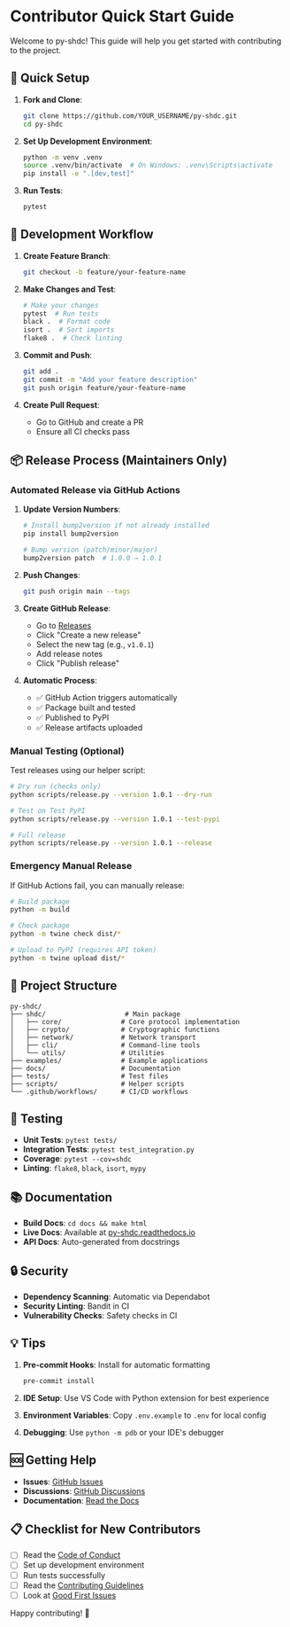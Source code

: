 # Contributor Quick Start Guide

Welcome to py-shdc! This guide will help you get started with contributing to the project.

## 🚀 Quick Setup

1. **Fork and Clone**:
   ```bash
   git clone https://github.com/YOUR_USERNAME/py-shdc.git
   cd py-shdc
   ```

2. **Set Up Development Environment**:
   ```bash
   python -m venv .venv
   source .venv/bin/activate  # On Windows: .venv\Scripts\activate
   pip install -e ".[dev,test]"
   ```

3. **Run Tests**:
   ```bash
   pytest
   ```

## 🔄 Development Workflow

1. **Create Feature Branch**:
   ```bash
   git checkout -b feature/your-feature-name
   ```

2. **Make Changes and Test**:
   ```bash
   # Make your changes
   pytest  # Run tests
   black .  # Format code
   isort .  # Sort imports
   flake8 .  # Check linting
   ```

3. **Commit and Push**:
   ```bash
   git add .
   git commit -m "Add your feature description"
   git push origin feature/your-feature-name
   ```

4. **Create Pull Request**:
   - Go to GitHub and create a PR
   - Ensure all CI checks pass

## 📦 Release Process (Maintainers Only)

### Automated Release via GitHub Actions

1. **Update Version Numbers**:
   ```bash
   # Install bump2version if not already installed
   pip install bump2version
   
   # Bump version (patch/minor/major)
   bump2version patch  # 1.0.0 → 1.0.1
   ```

2. **Push Changes**:
   ```bash
   git push origin main --tags
   ```

3. **Create GitHub Release**:
   - Go to [Releases](https://github.com/envopentech/py-shdc/releases)
   - Click "Create a new release"
   - Select the new tag (e.g., `v1.0.1`)
   - Add release notes
   - Click "Publish release"

4. **Automatic Process**:
   - ✅ GitHub Action triggers automatically
   - ✅ Package built and tested
   - ✅ Published to PyPI
   - ✅ Release artifacts uploaded

### Manual Testing (Optional)

Test releases using our helper script:

```bash
# Dry run (checks only)
python scripts/release.py --version 1.0.1 --dry-run

# Test on Test PyPI
python scripts/release.py --version 1.0.1 --test-pypi

# Full release
python scripts/release.py --version 1.0.1 --release
```

### Emergency Manual Release

If GitHub Actions fail, you can manually release:

```bash
# Build package
python -m build

# Check package
python -m twine check dist/*

# Upload to PyPI (requires API token)
python -m twine upload dist/*
```

## 🔧 Project Structure

```
py-shdc/
├── shdc/                    # Main package
│   ├── core/               # Core protocol implementation
│   ├── crypto/             # Cryptographic functions
│   ├── network/            # Network transport
│   ├── cli/                # Command-line tools
│   └── utils/              # Utilities
├── examples/               # Example applications
├── docs/                   # Documentation
├── tests/                  # Test files
├── scripts/                # Helper scripts
└── .github/workflows/      # CI/CD workflows
```

## 🧪 Testing

- **Unit Tests**: `pytest tests/`
- **Integration Tests**: `pytest test_integration.py`
- **Coverage**: `pytest --cov=shdc`
- **Linting**: `flake8`, `black`, `isort`, `mypy`

## 📚 Documentation

- **Build Docs**: `cd docs && make html`
- **Live Docs**: Available at [py-shdc.readthedocs.io](https://py-shdc.readthedocs.io/)
- **API Docs**: Auto-generated from docstrings

## 🔒 Security

- **Dependency Scanning**: Automatic via Dependabot
- **Security Linting**: Bandit in CI
- **Vulnerability Checks**: Safety checks in CI

## 💡 Tips

1. **Pre-commit Hooks**: Install for automatic formatting
   ```bash
   pre-commit install
   ```

2. **IDE Setup**: Use VS Code with Python extension for best experience

3. **Environment Variables**: Copy `.env.example` to `.env` for local config

4. **Debugging**: Use `python -m pdb` or your IDE's debugger

## 🆘 Getting Help

- **Issues**: [GitHub Issues](https://github.com/envopentech/py-shdc/issues)
- **Discussions**: [GitHub Discussions](https://github.com/envopentech/py-shdc/discussions)
- **Documentation**: [Read the Docs](https://py-shdc.readthedocs.io/)

## 📋 Checklist for New Contributors

- [ ] Read the [Code of Conduct](https://github.com/envopentech/py-shdc/blob/main/CODE_OF_CONDUCT.md)
- [ ] Set up development environment
- [ ] Run tests successfully
- [ ] Read the [Contributing Guidelines](https://github.com/envopentech/py-shdc/blob/main/CONTRIBUTING.md)
- [ ] Look at [Good First Issues](https://github.com/envopentech/py-shdc/labels/good%20first%20issue)

Happy contributing! 🎉
